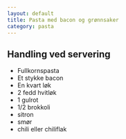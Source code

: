 ```yaml
---
layout: default
title: Pasta med bacon og grønnsaker
category: pasta
---
```


Handling ved servering
---

- Fullkornspasta
- Et stykke bacon
- En kvart løk
- 2 fedd hvitløk
- 1 gulrot
- 1/2 brokkoli
- sitron
- smør
- chili eller chiliflak

